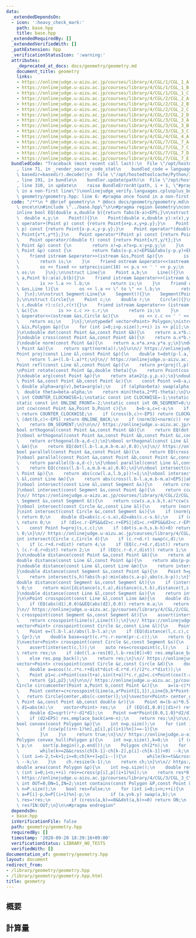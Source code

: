 ```yaml
---
data:
  _extendedDependsOn:
  - icon: ':heavy_check_mark:'
    path: base.hpp
    title: base.hpp
  _extendedRequiredBy: []
  _extendedVerifiedWith: []
  _pathExtension: hpp
  _verificationStatusIcon: ':warning:'
  attributes:
    _deprecated_at_docs: docs/geometry/geometry.md
    document_title: geometry
    links:
    - https://onlinejudge.u-aizu.ac.jp/courses/library/4/CGL/1/CGL_1_A
    - https://onlinejudge.u-aizu.ac.jp/courses/library/4/CGL/1/CGL_1_B
    - https://onlinejudge.u-aizu.ac.jp/courses/library/4/CGL/1/CGL_1_C
    - https://onlinejudge.u-aizu.ac.jp/courses/library/4/CGL/2/CGL_2_A
    - https://onlinejudge.u-aizu.ac.jp/courses/library/4/CGL/2/CGL_2_B
    - https://onlinejudge.u-aizu.ac.jp/courses/library/4/CGL/2/CGL_2_C
    - https://onlinejudge.u-aizu.ac.jp/courses/library/4/CGL/2/CGL_2_D
    - https://onlinejudge.u-aizu.ac.jp/courses/library/4/CGL/3/CGL_3_A
    - https://onlinejudge.u-aizu.ac.jp/courses/library/4/CGL/3/CGL_3_B
    - https://onlinejudge.u-aizu.ac.jp/courses/library/4/CGL/3/CGL_3_C
    - https://onlinejudge.u-aizu.ac.jp/courses/library/4/CGL/4/CGL_4_A
    - https://onlinejudge.u-aizu.ac.jp/courses/library/4/CGL/7/CGL_7_A
    - https://onlinejudge.u-aizu.ac.jp/courses/library/4/CGL/7/CGL_7_C
    - https://onlinejudge.u-aizu.ac.jp/courses/library/4/CGL/7/CGL_7_D
    - https://onlinejudge.u-aizu.ac.jp/courses/library/4/CGL/7/CGL_7_E
  bundledCode: "Traceback (most recent call last):\n  File \"/opt/hostedtoolcache/Python/3.8.6/x64/lib/python3.8/site-packages/onlinejudge_verify/documentation/build.py\"\
    , line 71, in _render_source_code_stat\n    bundled_code = language.bundle(stat.path,\
    \ basedir=basedir).decode()\n  File \"/opt/hostedtoolcache/Python/3.8.6/x64/lib/python3.8/site-packages/onlinejudge_verify/languages/cplusplus.py\"\
    , line 191, in bundle\n    bundler.update(path)\n  File \"/opt/hostedtoolcache/Python/3.8.6/x64/lib/python3.8/site-packages/onlinejudge_verify/languages/cplusplus_bundle.py\"\
    , line 310, in update\n    raise BundleErrorAt(path, i + 1, \"#pragma once found\
    \ in a non-first line\")\nonlinejudge_verify.languages.cplusplus_bundle.BundleErrorAt:\
    \ geometry/geometry.hpp: line 6: #pragma once found in a non-first line\n"
  code: "/**\n * @brief geometry\n * @docs docs/geometry/geometry.md\n */\n\n#pragma\
    \ once\n\n#include \"../base.hpp\"\n\n#pragma region Geometry\nconst double EPS=1e-8,PI=acos(-1);\n\
    inline bool EQ(double a,double b){return fabs(b-a)<EPS;}\n\nstruct Point{\n  \
    \  double x,y;\n    Point(){}\n    Point(double x,double y):x(x),y(y){}\n    Point\
    \ operator+(Point p) const {return Point{x+p.x,y+p.y};}\n    Point operator-(Point\
    \ p) const {return Point{x-p.x,y-p.y};}\n    Point operator*(double t) const {return\
    \ Point{x*t,y*t};}\n    Point operator*(Point p) const {return Point{x*p.x-y*p.y,x*p.y+y*p.x};}\n\
    \    Point operator/(double t) const {return Point{x/t,y/t};}\n    bool operator<(const\
    \ Point &p) const {\n        return x!=p.x?x<p.x:y<p.y;\n    }\n    bool operator==(const\
    \ Point &p) const {\n        return fabs(x-p.x)<EPS&&fabs(y-p.y)<EPS;\n    }\n\
    \    friend istream &operator>>(istream &is,Point &p){\n        is >> p.x >> p.y;\n\
    \        return is;\n    }\n    friend ostream &operator<<(ostream &os,Point p){\n\
    \        os << fixed << setprecision(10) << p.x << ' ' << p.y;\n        return\
    \ os;\n    }\n};\n\nstruct Line{\n    Point a,b;\n    Line(){}\n    Line(Point\
    \ a,Point b):a(a),b(b){}\n    friend istream &operator>>(istream &is,Line &l){\n\
    \        is >> l.a >> l.b;\n        return is;\n    }\n    friend ostream &operator<<(ostream\
    \ &os,Line l){\n        os << l.a << \" to \" << l.b;\n        return os;\n  \
    \  }\n};\n\nstruct Segment:Line{\n    Segment(){}\n    Segment(Point a,Point b):Line(a,b){}\n\
    };\n\nstruct Circle{\n    Point c;\n    double r;\n    Circle(){}\n    Circle(Point\
    \ c,double r):c(c),r(r){}\n    friend istream &operator>> (istream &is,Circle\
    \ &c){\n        is >> c.c >> c.r;\n        return is;\n    }\n    friend ostream\
    \ &operator<<(ostream &os,Circle &c){\n        os << c.c << ' ' << c.r;\n    \
    \    return os;\n    }\n};\n\ntypedef vector<Point> Polygon;\nistream &operator>>(istream\
    \ &is,Polygon &p){\n    for (int i=0;i<p.size();++i) is >> p[i];\n    return is;\n\
    }\n\ndouble dot(const Point &a,const Point &b){\n    return a.x*b.x+a.y*b.y;\n\
    }\ndouble cross(const Point &a,const Point &b){\n    return a.x*b.y-a.y*b.x;\n\
    }\ndouble norm(const Point &a){\n    return a.x*a.x+a.y*a.y;\n}\ndouble abs(const\
    \ Point &a){\n    return sqrt(norm(a));\n}\n\n// https://onlinejudge.u-aizu.ac.jp/courses/library/4/CGL/1/CGL_1_A\n\
    Point proj(const Line &l,const Point &p){\n    double t=dot(p-l.a,l.b-l.a)/norm(l.b-l.a);\n\
    \    return l.a+(l.b-l.a)*t;\n}\n// https://onlinejudge.u-aizu.ac.jp/courses/library/4/CGL/1/CGL_1_B\n\
    Point refl(const Line &l,const Point &p){\n    return p+(proj(l,p)-p)*2.0;\n}\n\
    \nPoint rotate(const Point &p,double theta){\n    return Point(cos(theta)*p.x-sin(theta)*p.y,sin(theta)*p.x+cos(theta)*p.y);\n\
    }\ndouble arg(const Point &p){\n    return atan2(p.y,p.x);\n}\ndouble get_angle(const\
    \ Point &a,const Point &b,const Point &c){\n    const Point v=b-a,w=c-b;\n   \
    \ double alpha=arg(v),beta=arg(w);\n    if (alpha>beta) swap(alpha,beta);\n  \
    \  double theta=beta-alpha;\n    return min(theta,2*PI-theta);\n}\n\nstatic const\
    \ int COUNTER_CLOCKWISE=1;\nstatic const int CLOCKWISE=-1;\nstatic const int ONLINE_BACK=2;\n\
    static const int ONLINE_FRONT=-2;\nstatic const int ON_SEGMENT=0;\n\n// https://onlinejudge.u-aizu.ac.jp/courses/library/4/CGL/1/CGL_1_C\n\
    int ccw(const Point &a,Point b,Point c){\n    b=b-a,c=c-a;\n    if (cross(b,c)>EPS)\
    \ return COUNTER_CLOCKWISE;\n    if (cross(b,c)<-EPS) return CLOCKWISE;\n    if\
    \ (dot(b,c)<-EPS) return ONLINE_BACK;\n    if (norm(b)<norm(c)) return ONLINE_FRONT;\n\
    \    return ON_SEGMENT;\n}\n\n// https://onlinejudge.u-aizu.ac.jp/courses/library/4/CGL/2/CGL_2_A\n\
    bool orthogonal(const Point &a,const Point &b){\n    return EQ(dot(a,b),0.0);\n\
    }\nbool orthogonal(const Point &a,const Point &b,const Point &c,const Point &d){\n\
    \    return orthogonal(b-a,d-c);\n}\nbool orthogonal(const Line &l,const Line\
    \ &m){\n    return EQ(dot(l.b-l.a,m.b-m.a),0.0);\n}\n// https://onlinejudge.u-aizu.ac.jp/courses/library/4/CGL/2/CGL_2_A\n\
    bool parallel(const Point &a,const Point &b){\n    return EQ(cross(a,b),0.0);\n\
    }\nbool parallel(const Point &a,const Point &b,const Point &c,const Point &d){\n\
    \    return parallel(b-a,d-c);\n}\nbool parallel(const Line &l,const Line &m){\n\
    \    return EQ(cross(l.b-l.a,m.b-m.a),0.0);\n}\n\nbool intersect(const Line &l,const\
    \ Point &p){\n    return abs(ccw(l.a,l.b,p))!=1;\n}\nbool intersect(const Line\
    \ &l,const Line &m){\n    return abs(cross(l.b-l.a,m.b-m.a)>EPS||abs(cross(l.b-l.a,m.b-m.a))<EPS);\n\
    }\nbool intersect(const Line &l,const Segment &s){\n    return cross(l.b-l.a,s.a-l.a)*cross(l.b-l.a,s.b-l.a)<EPS;\n\
    }\nbool intersect(const Segment &s,const Point &p){\n    return ccw(s.a,s.b,p)==0;\n\
    }\n// https://onlinejudge.u-aizu.ac.jp/courses/library/4/CGL/2/CGL_2_B\nbool intersect(const\
    \ Segment &s,const Segment &t){\n    return ccw(s.a,s.b,t.a)*ccw(s.a,s.b,t.b)<=0&&ccw(t.a,t.b,s.a)*ccw(t.a,t.b,s.b)<=0;\n\
    }\nbool intersect(const Circle &c,const Line &l){\n    return (norm(proj(l,c.c)-c.c)-c.r*c.r)<=EPS;\n\
    }\nint intersect(const Circle &c,const Segment &s){\n    if (norm(proj(s,c.c)-c.c)-c.r*c.r>EPS)\
    \ return 0;\n    double d1=abs(c.c-s.a),d2=abs(c.c-s.b);\n    if (d1<c.r+EPS&&d2<c.r+EPS)\
    \ return 0;\n    if (d1<c.r-EPS&&d2>c.r+EPS||d1>c.r+EPS&&d2<c.r-EPS) return 1;\n\
    \    const Point h=proj(s,c.c);\n    if (dot(s.a-h,s.b-h)<0) return 2;\n    return\
    \ 0;\n}\n// https://onlinejudge.u-aizu.ac.jp/courses/library/4/CGL/7/CGL_7_A\n\
    int intersect(Circle c,Circle d){\n    if (c.r<d.r) swap(c,d);\n    double dist=abs(c.c-d.c);\n\
    \    if (c.r+d.r<dist) return 4;\n    if (EQ(c.r+d.r,dist)) return 3;\n    if\
    \ (c.r-d.r<dist) return 2;\n    if (EQ(c.r-d.r,dist)) return 1;\n    return 0;\n\
    }\n\ndouble distance(const Point &a,const Point &b){\n    return abs(b-a);\n}\n\
    double distance(const Line &l,const Point &p){\n    return abs(p-proj(l,p));\n\
    }\ndouble distance(const Line &l,const Line &m){\n    return intersect(l,m)?0:distance(l,m.a);\n\
    }\ndouble distance(const Segment &s,const Point &p){\n    Point h=proj(s,p);\n\
    \    return intersect(s,h)?abs(h-p):min(abs(s.a-p),abs(s.b-p));\n}\n// https://onlinejudge.u-aizu.ac.jp/courses/library/4/CGL/2/CGL_2_D\n\
    double distance(const Segment &s,const Segment &t){\n    if (intersect(s,t)) return\
    \ 0;\n    return min({distance(s,t.a),distance(s,t.b),distance(t,s.a),distance(t,s.b)});\n\
    }\ndouble distance(const Line &l,const Segment &s){\n    return intersect(l,s)?0:min(distance(l,s.a),distance(l,s.b));\n\
    }\n\nPoint crosspoint(const Line &l,const Line &m){\n    double d1=cross(l.b-l.a,m.b-m.a),d2=cross(l.b-l.a,l.b-m.a);\n\
    \    if (EQ(abs(d1),0.0)&&EQ(abs(d2),0.0)) return m.a;\n    return m.a+(m.b-m.a)*d2/d1;\n\
    }\n// https://onlinejudge.u-aizu.ac.jp/courses/library/4/CGL/2/CGL_2_C\nPoint\
    \ crosspoint(const Segment &s,const Segment &t){\n    assert(intersect(s,t));\n\
    \    return crosspoint(Line(s),Line(t));\n}\n// https://onlinejudge.u-aizu.ac.jp/courses/library/4/CGL/7/CGL_7_D\n\
    vector<Point> crosspoint(const Circle &c,const Line &l){\n    Point pr=proj(l,c.c);\n\
    \    Point e=(l.b-l.a)/abs(l.b-l.a);\n    if (EQ(distance(l,c.c),c.r)) return\
    \ {pr};\n    double base=sqrt(c.r*c.r-norm(pr-c.c));\n    return {pr-e*base,pr+e*base};\n\
    }\nvector<Point> crosspoint(const Circle &c,const Segment &s){\n    Line l=Line(s);\n\
    \    assert(intersect(c,l));\n    auto res=crosspoint(c,l);\n    if (intersect(c,l)==2)\
    \ return res;\n    if (dot(l.a-res[0],l.b-res[0])<0) res.emplace_back(res[0]);\n\
    \    else res.pop_back();\n    return res;\n}\n// https://onlinejudge.u-aizu.ac.jp/courses/library/4/CGL/7/CGL_7_E\n\
    vector<Point> crosspoint(const Circle &c,const Circle &d){\n    double dist=abs(c.c-d.c);\n\
    \    double a=acos((c.r*c.r+dist*dist-d.r*d.r)/(2*c.r*dist));\n    double t=arg(d.c-c.c);\n\
    \    Point p1=c.c+Point(cos(t+a),sin(t+a))*c.r,p2=c.c+Point(cos(t-a),sin(t-a))*c.r;\n\
    \    return {p1,p2};\n}\n\n// https://onlinejudge.u-aizu.ac.jp/courses/library/4/CGL/7/CGL_7_C\n\
    Circle circumcenter(Point a,Point b,const Point &c){\n    a=(a-c)*0.5;\n    b=(b-c)*0.5;\n\
    \    Point center=c+crosspoint(Line(a,a*Point{1,1}),Line{b,b*Point{1,1}});\n \
    \   return Circle{center,abs(c-center)};\n}\nvector<Point> center_given_radius(const\
    \ Point &a,const Point &b,const double &r){\n    Point m=(b-a)*0.5;\n    double\
    \ d1=abs(m);\n    vector<Point> res;\n    if (EQ(d1,0.0)||d1>r) return res;\n\
    \    double d2=sqrt(r*r-d1*d1);\n    Point n=m*Point{0.0,1.0}*d2/d1;\n    res.emplace_back(a+m+n);\n\
    \    if (d2>EPS) res.emplace_back(a+m-n);\n    return res;\n}\n\n// https://onlinejudge.u-aizu.ac.jp/courses/library/4/CGL/3/CGL_3_B\n\
    bool convex(const Polygon &p){\n    int n=p.size();\n    for (int i=0;i<n;++i){\n\
    \        if (ccw(p[(i+n-1)%n],p[i],p[(i+1)%n])==-1){\n            return false;\n\
    \        }\n    }\n    return true;\n}\n// https://onlinejudge.u-aizu.ac.jp/courses/library/4/CGL/4/CGL_4_A\n\
    Polygon convex_hull(Polygon p){\n    int n=p.size(),k=0;\n    if (n<=2) return\
    \ p;\n    sort(p.begin(),p.end());\n    Polygon ch(2*n);\n    for (int i=0;i<n;ch[k++]=p[i++]){\n\
    \        while(k>=2&&cross(ch[k-1]-ch[k-2],p[i]-ch[k-1])<0) --k;\n    }\n    for\
    \ (int i=n-2,t=k+1;i>=0;ch[k++]=p[i--]){\n        while(k>=t&&cross(ch[k-1]-ch[k-2],p[i]-ch[k-1])<0)\
    \ --k;\n    }\n    ch.resize(k-1);\n    return ch;\n}\n\n// https://onlinejudge.u-aizu.ac.jp/courses/library/4/CGL/3/CGL_3_A\n\
    double area(const Polygon &p){\n    int n=p.size();\n    double res=0;\n    for\
    \ (int i=0;i<n;++i) res+=cross(p[i],p[(i+1)%n]);\n    return res*0.5;\n}\n\n//\
    \ https://onlinejudge.u-aizu.ac.jp/courses/library/4/CGL/3/CGL_3_C\nstatic const\
    \ int OUT=0,ON=1,IN=2;\nint contains(const Polygon &P,const Point &p){\n    int\
    \ n=P.size();\n    bool res=false;\n    for (int i=0;i<n;++i){\n        Point\
    \ a=P[i]-p,b=P[(i+1)%n]-p;\n        if (a.y>b.y) swap(a,b);\n        if (a.y<=0&&0<b.y&&cross(a,b)<0)\
    \ res=!res;\n        if (cross(a,b)==0&&dot(a,b)<=0) return ON;\n    }\n    return\
    \ res?IN:OUT;\n}\n\n#pragma endregion"
  dependsOn:
  - base.hpp
  isVerificationFile: false
  path: geometry/geometry.hpp
  requiredBy: []
  timestamp: '2020-09-20 18:39:16+09:00'
  verificationStatus: LIBRARY_NO_TESTS
  verifiedWith: []
documentation_of: geometry/geometry.hpp
layout: document
redirect_from:
- /library/geometry/geometry.hpp
- /library/geometry/geometry.hpp.html
title: geometry
---
```

## 概要

## 計算量